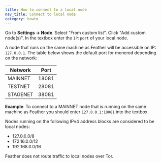 ```yaml
---
title: How to connect to a local node
nav_title: Connect to local node
category: howto
---
```


Go to **Settings → Node**. Select "From custom list". Click "Add custom node(s)". In the textbox enter the `IP:port` of your local node.

A node that runs on the same machine as Feather will be accessible on IP: `127.0.0.1`. The table below shows the default port for monerod depending on the network:

| Network | Port  |
|---------|-------|
| MAINNET | 18081 |
| TESTNET | 28081 |
| STAGENET| 38081 |

**Example**: To connect to a MAINNET node that is running on the same machine as Feather you should enter `127.0.0.1:18081` into the textbox.

Nodes running on the following IPv4 address blocks are considered to be local nodes:

- 127.0.0.0/8
- 172.16.0.0/12
- 192.168.0.0/16

Feather does not route traffic to local nodes over Tor.
